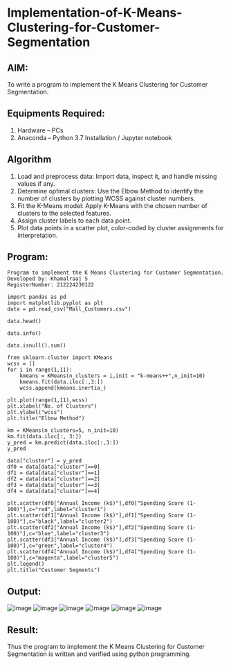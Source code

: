 # Implementation-of-K-Means-Clustering-for-Customer-Segmentation

## AIM:
To write a program to implement the K Means Clustering for Customer Segmentation.

## Equipments Required:
1. Hardware – PCs
2. Anaconda – Python 3.7 Installation / Jupyter notebook

## Algorithm
1. Load and preprocess data: Import data, inspect it, and handle missing values if any.
2. Determine optimal clusters: Use the Elbow Method to identify the number of clusters by plotting WCSS against cluster numbers.
3. Fit the K-Means model: Apply K-Means with the chosen number of clusters to the selected features.
4. Assign cluster labels to each data point.
5. Plot data points in a scatter plot, color-coded by cluster assignments for interpretation.

## Program:
```
Program to implement the K Means Clustering for Customer Segmentation.
Developed by: Khamalraaj S
RegisterNumber: 212224230122
```
```
import pandas as pd
import matplotlib.pyplot as plt
data = pd.read_csv("Mall_Customers.csv")
```
```
data.head()
```
```
data.info()
```
```
data.isnull().sum()
```
```
from sklearn.cluster import KMeans
wcss = []
for i in range(1,11):
    kmeans = KMeans(n_clusters = i,init = "k-means++",n_init=10)
    kmeans.fit(data.iloc[:,3:])
    wcss.append(kmeans.inertia_)
```
```    
plt.plot(range(1,11),wcss)
plt.xlabel("No. of Clusters")
plt.ylabel("wcss")
plt.title("Elbow Method")
```
```
km = KMeans(n_clusters=5, n_init=10)
km.fit(data.iloc[:, 3:])
y_pred = km.predict(data.iloc[:,3:])
y_pred
```
```
data["cluster"] = y_pred
df0 = data[data["cluster"]==0]
df1 = data[data["cluster"]==1]
df2 = data[data["cluster"]==2]
df3 = data[data["cluster"]==3]
df4 = data[data["cluster"]==4]
```
```
plt.scatter(df0["Annual Income (k$)"],df0["Spending Score (1-100)"],c="red",label="cluster1")
plt.scatter(df1["Annual Income (k$)"],df1["Spending Score (1-100)"],c="black",label="cluster2")
plt.scatter(df2["Annual Income (k$)"],df2["Spending Score (1-100)"],c="blue",label="cluster3")
plt.scatter(df3["Annual Income (k$)"],df3["Spending Score (1-100)"],c="green",label="cluster4")
plt.scatter(df4["Annual Income (k$)"],df4["Spending Score (1-100)"],c="magenta",label="cluster5")
plt.legend()
plt.title("Customer Segments")
```

## Output:
![image](https://github.com/user-attachments/assets/70e1aca3-4a71-4696-b2b9-928d77b0a83e)
![image](https://github.com/user-attachments/assets/7caea61e-f3c1-47c5-b8fe-2bc2e909dfe9)
![image](https://github.com/user-attachments/assets/8334f36d-3acc-4643-8a5f-cabdcb3a59f2)
![image](https://github.com/user-attachments/assets/63016bcc-0be2-4f62-bbab-a741adb491e1)
![image](https://github.com/user-attachments/assets/6e28ea51-13fb-4803-a47a-31437f95b6f6)
![image](https://github.com/user-attachments/assets/3e4f7550-b44f-4de9-b739-505a989a2293)



## Result:
Thus the program to implement the K Means Clustering for Customer Segmentation is written and verified using python programming.
